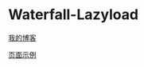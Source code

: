 # Waterfall-Lazyload

[我的博客](http://blog.csdn.net/heyue_99/article/details/74079834)      
      
[页面示例](https://heyue-99.github.io/Waterfall-Lazyload/waterfall_lazyload.html)
